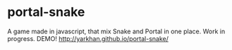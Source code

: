# portal-snake
A game made in javascript, that mix Snake and Portal in one place. Work in progress.
DEMO! http://yarkhan.github.io/portal-snake/
